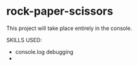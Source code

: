 # rock-paper-scissors

This project will take place entirely in the console. 

SKILLS USED: 
- console.log debugging 
- 